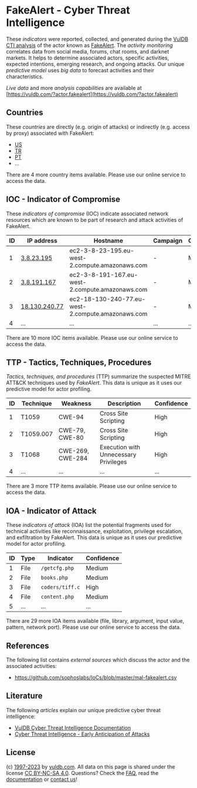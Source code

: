 # FakeAlert - Cyber Threat Intelligence

These _indicators_ were reported, collected, and generated during the [VulDB CTI analysis](https://vuldb.com/?kb.cti) of the actor known as [FakeAlert](https://vuldb.com/?actor.fakealert). The _activity monitoring_ correlates data from social media, forums, chat rooms, and darknet markets. It helps to determine associated actors, specific activities, expected intentions, emerging research, and ongoing attacks. Our unique _predictive model_ uses _big data_ to forecast activities and their characteristics.

_Live data_ and more _analysis capabilities_ are available at [https://vuldb.com/?actor.fakealert](https://vuldb.com/?actor.fakealert)

## Countries

These _countries_ are directly (e.g. origin of attacks) or indirectly (e.g. access by proxy) associated with FakeAlert:

* [US](https://vuldb.com/?country.us)
* [TR](https://vuldb.com/?country.tr)
* [PT](https://vuldb.com/?country.pt)
* ...

There are 4 more country items available. Please use our online service to access the data.

## IOC - Indicator of Compromise

These _indicators of compromise_ (IOC) indicate associated network resources which are known to be part of research and attack activities of FakeAlert.

ID | IP address | Hostname | Campaign | Confidence
-- | ---------- | -------- | -------- | ----------
1 | [3.8.23.195](https://vuldb.com/?ip.3.8.23.195) | ec2-3-8-23-195.eu-west-2.compute.amazonaws.com | - | Medium
2 | [3.8.191.167](https://vuldb.com/?ip.3.8.191.167) | ec2-3-8-191-167.eu-west-2.compute.amazonaws.com | - | Medium
3 | [18.130.240.77](https://vuldb.com/?ip.18.130.240.77) | ec2-18-130-240-77.eu-west-2.compute.amazonaws.com | - | Medium
4 | ... | ... | ... | ...

There are 10 more IOC items available. Please use our online service to access the data.

## TTP - Tactics, Techniques, Procedures

_Tactics, techniques, and procedures_ (TTP) summarize the suspected MITRE ATT&CK techniques used by _FakeAlert_. This data is unique as it uses our predictive model for actor profiling.

ID | Technique | Weakness | Description | Confidence
-- | --------- | -------- | ----------- | ----------
1 | T1059 | CWE-94 | Cross Site Scripting | High
2 | T1059.007 | CWE-79, CWE-80 | Cross Site Scripting | High
3 | T1068 | CWE-269, CWE-284 | Execution with Unnecessary Privileges | High
4 | ... | ... | ... | ...

There are 3 more TTP items available. Please use our online service to access the data.

## IOA - Indicator of Attack

These _indicators of attack_ (IOA) list the potential fragments used for technical activities like reconnaissance, exploitation, privilege escalation, and exfiltration by FakeAlert. This data is unique as it uses our predictive model for actor profiling.

ID | Type | Indicator | Confidence
-- | ---- | --------- | ----------
1 | File | `/getcfg.php` | Medium
2 | File | `books.php` | Medium
3 | File | `coders/tiff.c` | High
4 | File | `content.php` | Medium
5 | ... | ... | ...

There are 29 more IOA items available (file, library, argument, input value, pattern, network port). Please use our online service to access the data.

## References

The following list contains _external sources_ which discuss the actor and the associated activities:

* https://github.com/sophoslabs/IoCs/blob/master/mal-fakealert.csv

## Literature

The following _articles_ explain our unique predictive cyber threat intelligence:

* [VulDB Cyber Threat Intelligence Documentation](https://vuldb.com/?kb.cti)
* [Cyber Threat Intelligence - Early Anticipation of Attacks](https://www.scip.ch/en/?labs.20201022)

## License

(c) [1997-2023](https://vuldb.com/?kb.changelog) by [vuldb.com](https://vuldb.com/?kb.about). All data on this page is shared under the license [CC BY-NC-SA 4.0](https://creativecommons.org/licenses/by-nc-sa/4.0/). Questions? Check the [FAQ](https://vuldb.com/?kb.faq), read the [documentation](https://vuldb.com/?kb) or [contact us](https://vuldb.com/?contact)!
